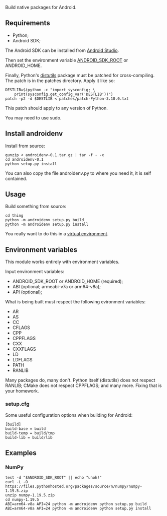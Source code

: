 Build native packages for Android.


## Requirements

 - Python;
 - Android SDK;

The Android SDK can be installed from [Android Studio][].

Then set the environment variable [ANDROID_SDK_ROOT][] or ANDROID_HOME.

Finally, Python's [distutils][] package must be patched for cross-compiling.
The patch is in the patches directory.  Apply it like so:

    DESTLIB=$(python -c "import sysconfig; \
        print(sysconfig.get_config_var('DESTLIB'))")
    patch -p2 -d $DESTLIB < patches/patch-Python-3.10.0.txt

This patch should apply to any version of Python.

You may need to use sudo.


[Android Studio]: https://developer.android.com/studio/
[ANDROID_SDK_ROOT]: https://developer.android.com/studio/command-line/variables
[distutils]: https://docs.python.org/3/library/distutils.html


## Install androidenv

Install from source:

    gunzip < androidenv-0.1.tar.gz | tar -f - -x
    cd androidenv-0.1
    python setup.py install

You can also copy the file androidenv.py to where you need it,
it is self contained.


## Usage

Build something from source:

    cd thing
    python -m androidenv setup.py build
    python -m androidenv setup.py install

You really want to do this in a [virtual environment][venv].


[venv]: https://docs.python.org/3/library/venv.html


## Environment variables

This module works entirely with environment variables.

Input environment variables:

 - ANDROID_SDK_ROOT or ANDROID_HOME (required);
 - ABI (optional; armeabi-v7a or arm64-v8a);
 - API (optional);

What is being built must respect the following evironment variables:

 - AR
 - AS
 - CC
 - CFLAGS
 - CPP
 - CPPFLAGS
 - CXX
 - CXXFLAGS
 - LD
 - LDFLAGS
 - PATH
 - RANLIB

Many packages do, many don't.  Python itself (distutils) does not respect
RANLIB; CMake does not respect CPPFLAGS; and many more.  Fixing that is
your homework.

### setup.cfg

Some useful configuration options when building for Android:

    [build]
    build-base = build
    build-temp = build/tmp
    build-lib = build/lib


## Examples

### NumPy

    test -d "$ANDROID_SDK_ROOT" || echo "uhoh!"
    curl -L -O https://files.pythonhosted.org/packages/source/n/numpy/numpy-1.19.5.zip
    unzip numpy-1.19.5.zip
    cd numpy-1.19.5
    ABI=arm64-v8a API=24 python -m androidenv python setup.py build
    ABI=arm64-v8a API=24 python -m androidenv python setup.py install

